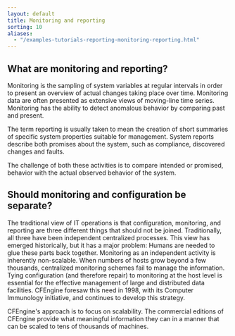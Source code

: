 ```yaml
---
layout: default
title: Monitoring and reporting
sorting: 10
aliases:
  - "/examples-tutorials-reporting-monitoring-reporting.html"
---
```


## What are monitoring and reporting?

Monitoring is the sampling of system variables at regular intervals in
order to present an overview of actual changes taking place over time.
Monitoring data are often presented as extensive views of moving-line
time series. Monitoring has the ability to detect anomalous behavior by
comparing past and present.

The term reporting is usually taken to mean the creation of short
summaries of specific system properties suitable for management. System
reports describe both promises about the system, such as compliance,
discovered changes and faults.

The challenge of both these activities is to compare intended or
promised, behavior with the actual observed behavior of the system.

## Should monitoring and configuration be separate?

The traditional view of IT operations is that configuration, monitoring,
and reporting are three different things that should not be joined. Traditionally,
all three have been independent centralized processes. This view has emerged
historically, but it has a major problem: Humans are needed to glue these parts back together.
Monitoring as an independent activity is inherently non-scalable. When numbers
of hosts grow beyond a few thousands, centralized monitoring schemes fail to
manage the information. Tying configuration (and therefore repair) to monitoring
at the host level is essential for the effective management of large and distributed
data facilities. CFEngine foresaw this need in 1998, with its Computer Immunology
initiative, and continues to develop this strategy.

CFEngine's approach is to focus on scalability. The commercial editions of
CFEngine provide what meaningful information they can in a manner that can
be scaled to tens of thousands of machines.
